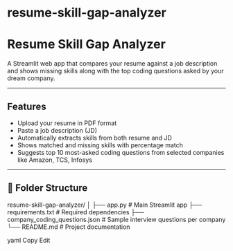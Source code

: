 # resume-skill-gap-analyzer
#  Resume Skill Gap Analyzer

A Streamlit web app that compares your resume against a job description and shows missing skills along with the top coding questions asked by your dream company.

---

## Features

-  Upload your resume in PDF format
-  Paste a job description (JD)
-  Automatically extracts skills from both resume and JD
-  Shows matched and missing skills with percentage match
-  Suggests top 10 most-asked coding questions from selected companies like Amazon, TCS, Infosys

---

## 📁 Folder Structure
resume-skill-gap-analyzer/
│
├── app.py # Main Streamlit app
├── requirements.txt # Required dependencies
├── company_coding_questions.json # Sample interview questions per company
└── README.md # Project documentation

yaml
Copy
Edit

